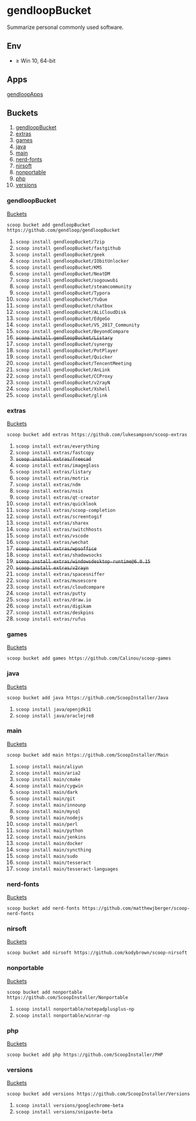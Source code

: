# gendloopBucket

Summarize personal commonly used software. 

## Env

* $\ge$ Win 10,  64-bit 

## Apps

[gendloopApps](https://github.com/gendloop/gendloopApps) 

## Buckets

1. [gendloopBucket](#gendloopbucket-1) 
2. [extras](#extras) 
3. [games](#games) 
4. [java](#java) 
5. [main](#main) 
6. [nerd-fonts](#nerd-fonts) 
7. [nirsoft](#nirsoft) 
8. [nonportable](#nonportable) 
9. [php](#php) 
10. [versions](#versions)  

### gendloopBucket

[Buckets](#buckets) 

`scoop bucket add gendloopBucket https://github.com/gendloop/gendloopBucket` 

1. `scoop install gendloopBucket/7zip` 
2. `scoop install gendloopBucket/fastgithub` 
3. `scoop install gendloopBucket/geek` 
4. `scoop install gendloopBucket/IObitUnlocker` 
5. `scoop install gendloopBucket/KMS` 
6. `scoop install gendloopBucket/NeatDM` 
7. `scoop install gendloopBucket/sogouwubi` 
8. `scoop install gendloopBucket/steamcommunity` 
9. `scoop install gendloopBucket/Typora` 
10. `scoop install gendloopBucket/YuQue` 
11. `scoop install gendloopBucket/chatbox` 
12. `scoop install gendloopBucket/ALiCloudDisk` 
13. `scoop install gendloopBucket/EdgeGo` 
14. `scoop install gendloopBucket/VS_2017_Community` 
15. `scoop install gendloopBucket/BeyondCompare` 
16. ~~`scoop install gendloopBucket/Listary`~~ 
17. `scoop install gendloopBucket/synergy` 
18. `scoop install gendloopBucket/PotPlayer` 
19. `scoop install gendloopBucket/Quicker` 
20. `scoop install gendloopBucket/TencentMeeting` 
21. `scoop install gendloopBucket/AnLink`
22. `scoop install gendloopBucket/CCProxy` 
23. `scoop install gendloopBucket/v2rayN`
24. `scoop install gendloopBucket/Xshell`
25. `scoop install gendloopBucket/glink` 

### extras

[Buckets](#buckets) 

`scoop bucket add extras https://github.com/lukesampson/scoop-extras` 

1. `scoop install extras/everything`
2. `scoop install extras/fastcopy` 
3. ~~`scoop install extras/freecad`~~ 
4. `scoop install extras/imageglass` 
5. `scoop install extras/listary` 
6. `scoop install extras/motrix` 
7. `scoop install extras/ndm` 
8. `scoop install extras/nsis` 
9. `scoop install extras/qt-creator` 
10. `scoop install extras/quicklook` 
11. `scoop install extras/scoop-completion` 
12. `scoop install extras/screentogif` 
13. `scoop install extras/sharex` 
14. `scoop install extras/switchhosts` 
15. `scoop install extras/vscode` 
16. `scoop install extras/wechat` 
17. ~~`scoop install extras/wpsoffice`~~ 
18. `scoop install extras/shadowsocks` 
19. ~~`scoop install extras/windowsdesktop-runtime@6.0.15`~~ 
20. ~~`scoop install extras/v2rayn`~~ 
21. `scoop install extras/spacesniffer` 
22. `scoop install extras/musescore` 
23. `scoop install extras/cloudcompare` 
24. `scoop install extras/putty` 
25. `scoop install extras/draw.io`
26. `scoop install extras/digikam`
27. `scoop install extras/deskpins`
28. `scoop install extras/rufus` 

### games

[Buckets](#buckets) 

`scoop bucket add games https://github.com/Calinou/scoop-games` 



### java

[Buckets](#buckets) 

`scoop bucket add java https://github.com/ScoopInstaller/Java` 

1. `scoop install java/openjdk11` 
2. `scoop install java/oraclejre8` 

### main

[Buckets](#buckets) 

`scoop bucket add main https://github.com/ScoopInstaller/Main`  

1. `scoop install main/aliyun` 
2. `scoop install main/aria2` 
3. `scoop install main/cmake` 
4. `scoop install main/cygwin` 
5. `scoop install main/dark` 
6. `scoop install main/git` 
7. `scoop install main/innounp` 
8. `scoop install main/mysql` 
9. `scoop install main/nodejs` 
10. `scoop install main/perl`
11. `scoop install main/python` 
12. `scoop install main/jenkins` 
13. `scoop install main/docker` 
14. `scoop install main/syncthing` 
15. `scoop install main/sudo`
16. `scoop install main/tesseract`
17. `scoop install main/tesseract-languages`

### nerd-fonts

[Buckets](#buckets) 

`scoop bucket add nerd-fonts https://github.com/matthewjberger/scoop-nerd-fonts` 



### nirsoft

[Buckets](#buckets) 

`scoop bucket add nirsoft https://github.com/kodybrown/scoop-nirsoft` 



### nonportable

[Buckets](#buckets) 

`scoop bucket add nonportable https://github.com/ScoopInstaller/Nonportable` 

1. `scoop install nonportable/notepadplusplus-np` 
2. `scoop install nonportable/winrar-np` 

### php

[Buckets](#buckets) 

`scoop bucket add php https://github.com/ScoopInstaller/PHP` 



### versions

[Buckets](#buckets) 

`scoop bucket add versions https://github.com/ScoopInstaller/Versions` 

1. `scoop install versions/googlechrome-beta` 
1. `scoop install versions/snipaste-beta` 







